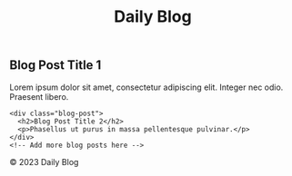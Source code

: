 <!DOCTYPE html>
<html>
<head>
  <title>Daily Blog</title>
  <link rel="stylesheet" href="styles.css">
</head>
<body>
  <header>
    <h1>Daily Blog</h1>
    <!-- Add navigation links here if needed -->
  </header>

  <main>
    <div class="blog-post">
      <h2>Blog Post Title 1</h2>
      <p>Lorem ipsum dolor sit amet, consectetur adipiscing elit. Integer nec odio. Praesent libero.</p>
    </div>

    <div class="blog-post">
      <h2>Blog Post Title 2</h2>
      <p>Phasellus ut purus in massa pellentesque pulvinar.</p>
    </div>
    <!-- Add more blog posts here -->
  </main>

  <footer>
    <p>&copy; 2023 Daily Blog</p>
  </footer>
  
  <script src="script.js"></script>
</body>
</html>
